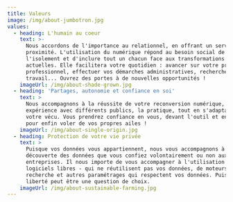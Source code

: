 ```yaml
---
title: Valeurs
image: /img/about-jumbotron.jpg
values:
  - heading: L'humain au coeur
    text: >-
      Nous accordons de l'importance au relationnel, en offrant un service de
      proximité. L'utilisation du numérique répond au besoin social de rompre
      l'isolement et d'inclure tout un chacun face aux transformations
      actuelles. Elle facilitera votre quotidien : avancer sur votre projet
      professionnel, effectuer vos démarches administratives, rechercher du
      travail... Ouvrez des portes à de nouvelles opportunités !
    imageUrl: /img/about-shade-grown.jpg
  - heading: 'Partages, autonomie et confiance en soi'
    text: >
      Nous accompagnons à la réussite de votre reconversion numérique, par notre
      expérience avec différents publics, la pratique, tout en s'adaptant à
      votre vécu. Vous prendrez confiance en vous, devant l'outil et en général,
      pour enfin voler de vos propres ailes !
    imageUrl: /img/about-single-origin.jpg
  - heading: Protection de votre vie privée
    text: >
      Puisque vos données vous appartiennent, nous vous accompagnons à la
      découverte des données que vous confiez volontairement ou non aux
      entreprises. Il nous importe de vous accompagner à l'utilisation de
      logiciels libres - qui ne réutilisent pas vos données, de moteurs de
      recherche et autres paramétrages qui respectent vos données. Puisque la
      liberté peut être une question de choix.
    imageUrl: /img/about-sustainable-farming.jpg
---
```

